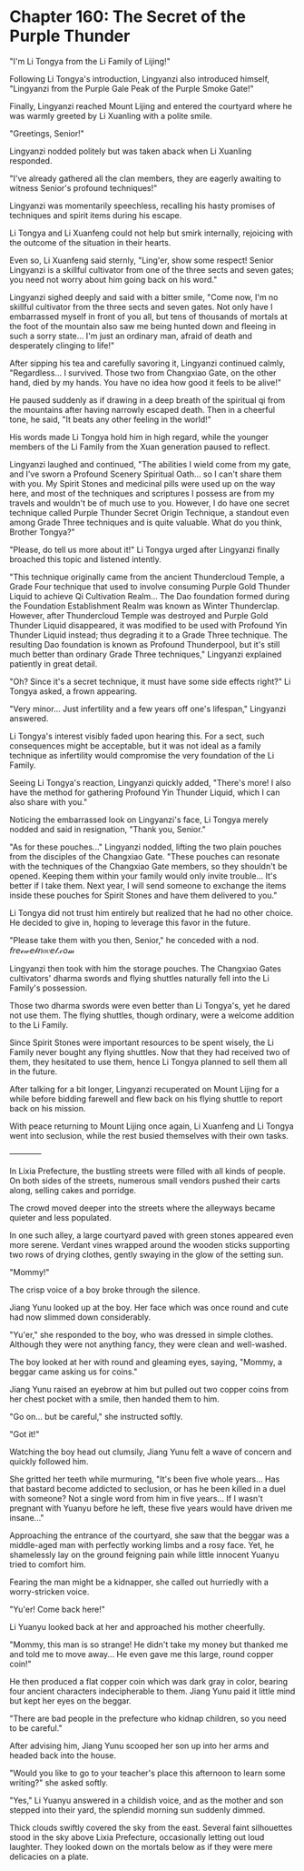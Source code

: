 # Chapter 160: The Secret of the Purple Thunder

"I'm Li Tongya from the Li Family of Lijing!"

Following Li Tongya's introduction, Lingyanzi also introduced himself, "Lingyanzi from the Purple Gale Peak of the Purple Smoke Gate!"

Finally, Lingyanzi reached Mount Lijing and entered the courtyard where he was warmly greeted by Li Xuanling with a polite smile.

"Greetings, Senior!"

Lingyanzi nodded politely but was taken aback when Li Xuanling responded.

"I've already gathered all the clan members, they are eagerly awaiting to witness Senior's profound techniques!"

Lingyanzi was momentarily speechless, recalling his hasty promises of techniques and spirit items during his escape.

Li Tongya and Li Xuanfeng could not help but smirk internally, rejoicing with the outcome of the situation in their hearts.

Even so, Li Xuanfeng said sternly, "Ling'er, show some respect! Senior Lingyanzi is a skillful cultivator from one of the three sects and seven gates; you need not worry about him going back on his word."

Lingyanzi sighed deeply and said with a bitter smile, "Come now, I'm no skillful cultivator from the three sects and seven gates. Not only have I embarrassed myself in front of you all, but tens of thousands of mortals at the foot of the mountain also saw me being hunted down and fleeing in such a sorry state... I'm just an ordinary man, afraid of death and desperately clinging to life!"

After sipping his tea and carefully savoring it, Lingyanzi continued calmly, "Regardless... I survived. Those two from Changxiao Gate, on the other hand, died by my hands. You have no idea how good it feels to be alive!"

He paused suddenly as if drawing in a deep breath of the spiritual qi from the mountains after having narrowly escaped death. Then in a cheerful tone, he said, "It beats any other feeling in the world!"

His words made Li Tongya hold him in high regard, while the younger members of the Li Family from the Xuan generation paused to reflect.

Lingyanzi laughed and continued, "The abilities I wield come from my gate, and I've sworn a Profound Scenery Spiritual Oath... so I can't share them with you. My Spirit Stones and medicinal pills were used up on the way here, and most of the techniques and scriptures I possess are from my travels and wouldn't be of much use to you. However, I do have one secret technique called Purple Thunder Secret Origin Technique, a standout even among Grade Three techniques and is quite valuable. What do you think, Brother Tongya?"

"Please, do tell us more about it!" Li Tongya urged after Lingyanzi finally broached this topic and listened intently.

"This technique originally came from the ancient Thundercloud Temple, a Grade Four technique that used to involve consuming Purple Gold Thunder Liquid to achieve Qi Cultivation Realm... The Dao foundation formed during the Foundation Establishment Realm was known as Winter Thunderclap. However, after Thundercloud Temple was destroyed and Purple Gold Thunder Liquid disappeared, it was modified to be used with Profound Yin Thunder Liquid instead; thus degrading it to a Grade Three technique. The resulting Dao foundation is known as Profound Thunderpool, but it's still much better than ordinary Grade Three techniques," Lingyanzi explained patiently in great detail.

"Oh? Since it's a secret technique, it must have some side effects right?" Li Tongya asked, a frown appearing.

"Very minor... Just infertility and a few years off one's lifespan," Lingyanzi answered.

Li Tongya's interest visibly faded upon hearing this. For a sect, such consequences might be acceptable, but it was not ideal as a family technique as infertility would compromise the very foundation of the Li Family.

Seeing Li Tongya's reaction, Lingyanzi quickly added, "There's more! I also have the method for gathering Profound Yin Thunder Liquid, which I can also share with you."

Noticing the embarrassed look on Lingyanzi's face, Li Tongya merely nodded and said in resignation, "Thank you, Senior."

"As for these pouches..." Lingyanzi nodded, lifting the two plain pouches from the disciples of the Changxiao Gate. "These pouches can resonate with the techniques of the Changxiao Gate members, so they shouldn't be opened. Keeping them within your family would only invite trouble... It's better if I take them. Next year, I will send someone to exchange the items inside these pouches for Spirit Stones and have them delivered to you."

Li Tongya did not trust him entirely but realized that he had no other choice. He decided to give in, hoping to leverage this favor in the future.

"Please take them with you then, Senior," he conceded with a nod.
𝘧𝘳𝘦ℯ𝓌𝘦𝒷𝘯𝑜𝑣𝘦𝓁.𝒸𝘰𝓂

Lingyanzi then took with him the storage pouches. The Changxiao Gates cultivators' dharma swords and flying shuttles naturally fell into the Li Family's possession.

Those two dharma swords were even better than Li Tongya's, yet he dared not use them. The flying shuttles, though ordinary, were a welcome addition to the Li Family.

Since Spirit Stones were important resources to be spent wisely, the Li Family never bought any flying shuttles. Now that they had received two of them, they hesitated to use them, hence Li Tongya planned to sell them all in the future.

After talking for a bit longer, Lingyanzi recuperated on Mount Lijing for a while before bidding farewell and flew back on his flying shuttle to report back on his mission.

With peace returning to Mount Lijing once again, Li Xuanfeng and Li Tongya went into seclusion, while the rest busied themselves with their own tasks.

————

In Lixia Prefecture, the bustling streets were filled with all kinds of people. On both sides of the streets, numerous small vendors pushed their carts along, selling cakes and porridge.

The crowd moved deeper into the streets where the alleyways became quieter and less populated.

In one such alley, a large courtyard paved with green stones appeared even more serene. Verdant vines wrapped around the wooden sticks supporting two rows of drying clothes, gently swaying in the glow of the setting sun.

"Mommy!"

The crisp voice of a boy broke through the silence.

Jiang Yunu looked up at the boy. Her face which was once round and cute had now slimmed down considerably.

"Yu'er," she responded to the boy, who was dressed in simple clothes. Although they were not anything fancy, they were clean and well-washed.

The boy looked at her with round and gleaming eyes, saying, "Mommy, a beggar came asking us for coins."

Jiang Yunu raised an eyebrow at him but pulled out two copper coins from her chest pocket with a smile, then handed them to him.

"Go on... but be careful," she instructed softly.

"Got it!"

Watching the boy head out clumsily, Jiang Yunu felt a wave of concern and quickly followed him.

She gritted her teeth while murmuring, "It's been five whole years... Has that bastard become addicted to seclusion, or has he been killed in a duel with someone? Not a single word from him in five years... If I wasn't pregnant with Yuanyu before he left, these five years would have driven me insane..."

Approaching the entrance of the courtyard, she saw that the beggar was a middle-aged man with perfectly working limbs and a rosy face. Yet, he shamelessly lay on the ground feigning pain while little innocent Yuanyu tried to comfort him.

Fearing the man might be a kidnapper, she called out hurriedly with a worry-stricken voice.

"Yu'er! Come back here!"

Li Yuanyu looked back at her and approached his mother cheerfully.

"Mommy, this man is so strange! He didn't take my money but thanked me and told me to move away... He even gave me this large, round copper coin!"

He then produced a flat copper coin which was dark gray in color, bearing four ancient characters indecipherable to them. Jiang Yunu paid it little mind but kept her eyes on the beggar.

"There are bad people in the prefecture who kidnap children, so you need to be careful."

After advising him, Jiang Yunu scooped her son up into her arms and headed back into the house.

"Would you like to go to your teacher's place this afternoon to learn some writing?" she asked softly.

"Yes," Li Yuanyu answered in a childish voice, and as the mother and son stepped into their yard, the splendid morning sun suddenly dimmed.

Thick clouds swiftly covered the sky from the east. Several faint silhouettes stood in the sky above Lixia Prefecture, occasionally letting out loud laughter. They looked down on the mortals below as if they were mere delicacies on a plate.
